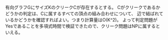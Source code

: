 有向グラフGにサイズKのクリークCが存在するとする。
Cがクリークであるかどうかの判定は、Cに属するすべての頂点の組み合わせについて、
辺で結ばれているかどうかを確認すればよい。つまり計算量はO(K^2)。
よって判定問題がYesであることを多項式時間で検証できたので、クリーク問題はNPに属するといえる。
